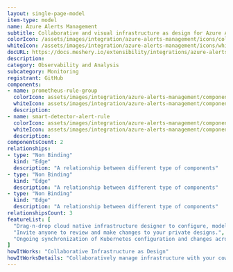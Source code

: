 ```yaml
---
layout: single-page-model
item-type: model
name: Azure Alerts Management
subtitle: Collaborative and visual infrastructure as design for Azure Alerts Management
colorIcon: /assets/images/integration/azure-alerts-management/icons/color/azure-alerts-management-color.svg
whiteIcon: /assets/images/integration/azure-alerts-management/icons/white/azure-alerts-management-white.svg
docURL: https://docs.meshery.io/extensibility/integrations/azure-alerts-management
description: 
category: Observability and Analysis
subcategory: Monitoring
registrant: GitHub
components: 
- name: prometheus-rule-group
  colorIcon: assets/images/integration/azure-alerts-management/components/prometheus-rule-group/icons/color/prometheus-rule-group-color.svg
  whiteIcon: assets/images/integration/azure-alerts-management/components/prometheus-rule-group/icons/white/prometheus-rule-group-white.svg
  description: 
- name: smart-detector-alert-rule
  colorIcon: assets/images/integration/azure-alerts-management/components/smart-detector-alert-rule/icons/color/smart-detector-alert-rule-color.svg
  whiteIcon: assets/images/integration/azure-alerts-management/components/smart-detector-alert-rule/icons/white/smart-detector-alert-rule-white.svg
  description: 
componentsCount: 2
relationships: 
- type: "Non Binding"
  kind: "Edge"
  description: "A relationship between different type of components"
- type: "Non Binding"
  kind: "Edge"
  description: "A relationship between different type of components"
- type: "Non Binding"
  kind: "Edge"
  description: "A relationship between different type of components"
relationshipsCount: 3
featureList: [
  "Drag-n-drop cloud native infrastructure designer to configure, model, and deploy your workloads.",
  "Invite anyone to review and make changes to your private designs.",
  "Ongoing synchronization of Kubernetes configuration and changes across any number of clusters."
]
howItWorks: "Collaborative Infrastructure as Design"
howItWorksDetails: "Collaboratively manage infrastructure with your coworkers synchronously sharing the same designs."
---
```

